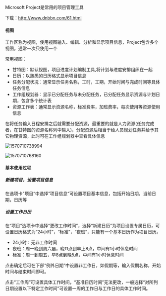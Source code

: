 Microsoft Project是常用的项目管理工具

下载：http://www.dnbbn.com/61.html

#### 视图

工作区称为视图，使用视图输入、编辑、分析和显示项目信息，Project包含多个视图，通常一次只使用一个

常用视图：

* 甘特图：默认视图，项目进度计划编制工具,将计划与进度安排组织在一起
* 日历：以熟悉的日历格式显示项目信息
* 任务分配状况：通常显示任务名称，工时，工期，开始时间与完成时间等具体任务信息
* 工作组规划器：显示已分配任务与未分配任务，已分配任务显示资源与计划日期，包含多个统计表
* 资源工作表：通常显示资源名称，标准费率，加班费率，每次使用等资源使用信息

在将任务输入日程安排之后就需要分配资源，最重要的就是人力资源(任务完成者，在甘特图的资源名称列中输入)，分配资源后相当于给人员规划任务并给予其它物理资源，此时可在工作组规划器中查看具体信息

![1570710738994](C:\Users\lsl\AppData\Roaming\Typora\typora-user-images\1570710738994.png)

![1570710768160](C:\Users\lsl\AppData\Roaming\Typora\typora-user-images\1570710768160.png)

#### 基本使用过程

##### 新建项目，设置项目信息

在选项卡"项目“中选择”项目信息“可设置项目基本信息，包括开始日期，当前日期，日历等

##### 设置工作日历

在“项目”选项卡中选择“更改工作时间”，选择“新建日历”为项目设置专属日历，可设置日历格式为“24小时”，“标准”，“夜班”，只能有一个基本日历作为项目日历。

* 24小时：无非工作时间
* 夜班：周一晚到周六晨，晚11点到早上8点，中间有1小时休息时间
* 标准：周一到周五，早8点到晚5点，中间有1小时休息时间

点击确定后可在下部“例外日期”中设置非工作日，如假期等，输入假期名称，开始时间与结束时间即可。

点击“工作周”可设置具体工作时间，“基准日历时间”无法更改，一般选择“对所列日期设置以下特定工作时间”可设置一周的工作日与工作日的具体工作时间。